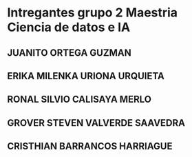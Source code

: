 # Intregantes grupo 2 Maestria Ciencia de datos e IA 
## JUANITO ORTEGA GUZMAN
## ERIKA MILENKA URIONA URQUIETA
## RONAL SILVIO CALISAYA MERLO
## GROVER STEVEN VALVERDE SAAVEDRA
## CRISTHIAN BARRANCOS HARRIAGUE
